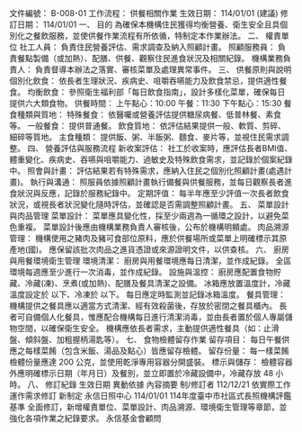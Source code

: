 文件編號： B-008-01
工作流程： 供餐相關作業
生效日期： 114/01/01 (建議)
修訂日期： 114/01/01
一、 目的
為確保本機構住民獲得均衡營養、衛生安全且具個別化之餐飲服務，並使供餐作業流程有所依循，特制定本作業辦法。
二、 權責單位
社工人員： 負責住民營養評估、需求調查及納入照顧計畫。
照顧服務員： 負責餐點製備（或加熱）、配膳、供餐、觀察住民進食狀況及相關紀錄。
機構業務負責人： 負責督導本辦法之落實、審核菜單及處理異常事件。
三、 供餐原則與說明
個別化飲食： 依長者生理狀況、疾病史、咀嚼吞嚥能力及飲食禁忌，提供適性餐食。
均衡飲食： 參照衛生福利部「每日飲食指南」，設計多樣化菜單，確保每日提供六大類食物。
供餐時間：
上午點心：10:00
午餐：11:30
下午點心：15:30
餐食種類與質地：
特殊餐食： 依醫囑或營養評估提供糖尿病餐、低普林餐、素食等。
一般餐食： 提供普通餐。
飲食質地： 依評估結果提供一般、軟質、剪碎、細碎等質地。
主食種類： 提供飯、粥、半飯粥、麵食、麥片等，並視住民需求調整。
四、 營養評估與服務流程
新收案評估： 社工於收案時，應評估長者BMI值、體重變化、疾病史、吞嚥與咀嚼能力、過敏史及特殊飲食需求，並記錄於個案紀錄中。
照會與計畫： 評估結果若有特殊需求，應納入住民之個別化照顧計畫(處遇計畫)。
執行與溝通： 照服員依據照顧計畫執行備餐與供餐服務，並每日觀察長者進食狀況與反應，記錄於服務紀錄中。
定期評值： 每半年應至少評值一次長者飲食狀況，或視長者狀況變化隨時評估，並確認是否需調整照顧計畫。
五、 菜單設計與肉品管理
菜單設計：
菜單應具變化性，採至少兩週為一循環之設計，以避免菜色重複。
菜單設計後應由機構業務負責人審核後，公布於機構明顯處。
肉品溯源管理：
機構使用之豬肉及豬可食部位原料，應於供餐場所或菜單上明確標示其原產地(國)。
應保留該批次肉品之進貨憑證或來源證明文件，以供查核。
六、 廚房與用餐環境衛生管理
環境清潔：
廚房與用餐環境應每日清潔，並作成紀錄。
全區環境每週應至少進行一次消毒，並作成紀錄。
設施與溫控：
廚房應配置食物貯藏、冷藏(凍)、烹煮(或加熱)、配膳及餐具清潔之設備。
冰箱應放置溫度計，冷藏溫度設定於  以下、冷凍於  以下。
每日應定時監測並記錄冰箱溫度。
餐具管理：
機構提供之餐具應以適當方式清潔、經有效殺菌後，存放於密閉之餐具櫃內。
長者可自備個人化餐具，惟應配合機構每日進行清潔消毒，並由長者置於個人專屬儲物空間，以確保衛生安全。
機構應依長者需求，主動提供適性餐具（如：止滑盤、傾斜盤、加粗握柄湯匙等）。
七、 食物檢體留存作業
留存項目： 每日午餐供應之每樣菜餚（包含米飯、湯品及點心）皆應留存檢體。
留存份量： 每一樣菜餚檢體份量應達 200 公克，並使用乾淨專用容器分開盛裝。
標示與儲存： 檢體容器外應明確標示日期（年月日）及餐別，並立即置於冷藏設備中，冷藏存放 48 小時。
八、 修訂紀錄
生效日期
異動依據
內容摘要
制/修訂者
112/12/21
依實際工作運作需求修訂
新制定
永信日照中心
114/01/01
114年度臺中市社區式長照機構評鑑基準
全面修訂，新增權責單位、菜單設計、肉品溯源、環境衛生管理等章節，並強化各項作業之紀錄要求。
永信基金會顧問
